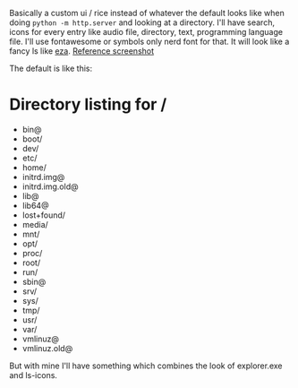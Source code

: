 Basically a custom ui / rice instead of whatever the default looks like when doing ```python -m http.server``` and looking at a directory.
I'll have search, icons for every entry like audio file, directory, text, programming language file.
I'll use fontawesome or symbols only nerd font for that.
It will look like a fancy ls like [eza](https://github.com/eza-community/eza).
[Reference screenshot](https://github.com/sebastiencs/ls-icons/raw/master/image/ls.jpg)

The default is like this:

# Directory listing for /

- bin@
- boot/
- dev/
- etc/
- home/
- initrd.img@
- initrd.img.old@
- lib@
- lib64@
- lost+found/
- media/
- mnt/
- opt/
- proc/
- root/
- run/
- sbin@
- srv/
- sys/
- tmp/
- usr/
- var/
- vmlinuz@
- vmlinuz.old@

But with mine I'll have something which combines the look of explorer.exe and ls-icons.
